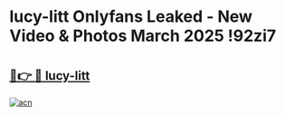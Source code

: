 # lucy-litt Onlyfans Leaked - New Video & Photos March 2025 !92zi7

# <h2><a href="https://qea8kv.iuczelnia.edu.pl?title=lucy-litt&ref=92zi7">🔗👉 🔴 lucy-litt</a></h2>

[![acn](https://github.com/user-attachments/assets/0f9c940e-d8b0-45ae-aac7-cd30a18b3e1c)](https://qea8kv.iuczelnia.edu.pl?title=lucy-litt&ref=92zi7)

